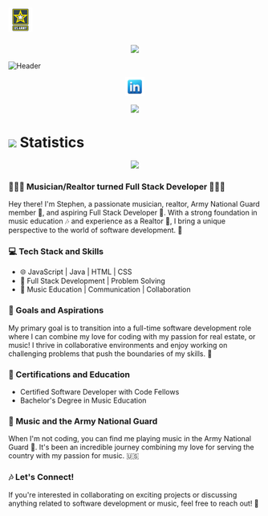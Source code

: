 # ![Army Image](./img/icons8-us-army-48.png)

<p align="center">
<a href="https://www.linkedin.com/in/stephenml/" target="_blank"><img width="400" src="https://readme-typing-svg.demolab.com?font=Caveat&size=40&duration=4000&pause=200&color=37F71A&center=true&width=522&height=85&lines=%F0%9F%91%8B+Hi+there!+Welcome+to+my+Github!+;My+name+is+Stephen+Levesque+%F0%9F%91%A8%E2%80%8D%F0%9F%92%BB;Feel+free+to+explore!"></a>
</p>


![Header](./img/GitHubDesign.png)

<p align="center">
<a href="https://www.linkedin.com/in/stephenml/" target="_blank"><img height="38" src="img/icons8-linked-in-94.png"></a>
</p>
<p align="center">
<a href="https://visitorbadge.io/status?path=https%3A%2F%2Fgithub.com%2Fstephenml101"><img src="https://api.visitorbadge.io/api/visitors?path=https%3A%2F%2Fgithub.com%2Fstephenml101&label=Visitors&labelColor=%2337d67a&countColor=%23263759" /></a>
</p>

</p>

# <img src="https://media4.giphy.com/media/MIGbtLZoVjbl0bYbAd/giphy.gif?cid=ecf05e472t2h0i8d7dcjaoau9iqtchhr899hxmpxzzgc7lyw&rid=giphy.gif" width="30"> Statistics

<p align="center">
  <a href="https://www.linkedin.com/in/stephenml/">
    <img src="https://github-readme-stats.vercel.app/api/top-langs/?username=stephenml101&theme=radical&bg_color=282828&hide_border=true&include_all_commits=true&count_private=true&layout=compact">
  </a>
</p>

### 🎵👨‍💻 Musician/Realtor turned Full Stack Developer 👨‍🚀🎸

Hey there! I'm Stephen, a passionate musician, realtor, Army National Guard member 🎺, and aspiring Full Stack Developer 🌟. With a strong foundation in music education 🎶 and experience as a Realtor 🏡, I bring a unique perspective to the world of software development. 🚀

### 💻 Tech Stack and Skills

- 🌐 JavaScript | Java | HTML | CSS  
- 🔧 Full Stack Development | Problem Solving  
- 🎸 Music Education | Communication | Collaboration

### 🎯 Goals and Aspirations

My primary goal is to transition into a full-time software development role where I can combine my love for coding with my passion for real estate, or music! I thrive in collaborative environments and enjoy working on challenging problems that push the boundaries of my skills. 💪

### 🏅 Certifications and Education

- Certified Software Developer with Code Fellows
- Bachelor's Degree in Music Education

### 🥁 Music and the Army National Guard

When I'm not coding, you can find me playing music in the Army National Guard 🎵. It's been an incredible journey combining my love for serving the country with my passion for music. 🇺🇸

### 🎶 Let's Connect!

If you're interested in collaborating on exciting projects or discussing anything related to software development or music, feel free to reach out! 🤝